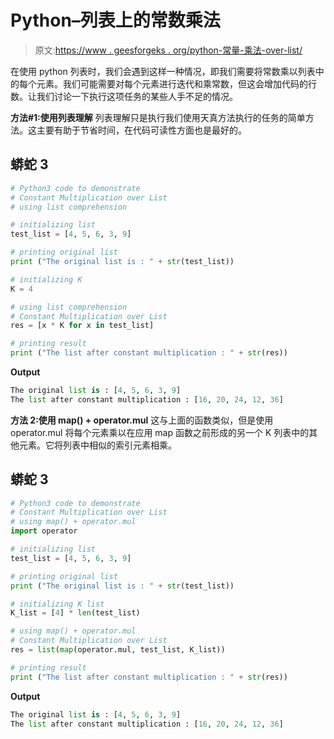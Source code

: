 # Python–列表上的常数乘法

> 原文:[https://www . geesforgeks . org/python-常量-乘法-over-list/](https://www.geeksforgeeks.org/python-constant-multiplication-over-list/)

在使用 python 列表时，我们会遇到这样一种情况，即我们需要将常数乘以列表中的每个元素。我们可能需要对每个元素进行迭代和乘常数，但这会增加代码的行数。让我们讨论一下执行这项任务的某些人手不足的情况。

**方法#1:使用列表理解**
列表理解只是执行我们使用天真方法执行的任务的简单方法。这主要有助于节省时间，在代码可读性方面也是最好的。

## 蟒蛇 3

```py
# Python3 code to demonstrate
# Constant Multiplication over List
# using list comprehension

# initializing list
test_list = [4, 5, 6, 3, 9]

# printing original list
print ("The original list is : " + str(test_list))

# initializing K
K = 4

# using list comprehension
# Constant Multiplication over List
res = [x * K for x in test_list]

# printing result
print ("The list after constant multiplication : " + str(res))
```

**Output**

```py
The original list is : [4, 5, 6, 3, 9]
The list after constant multiplication : [16, 20, 24, 12, 36]
```

**方法 2:使用 map() + operator.mul**
这与上面的函数类似，但是使用 operator.mul 将每个元素乘以在应用 map 函数之前形成的另一个 K 列表中的其他元素。它将列表中相似的索引元素相乘。

## 蟒蛇 3

```py
# Python3 code to demonstrate
# Constant Multiplication over List
# using map() + operator.mul
import operator

# initializing list
test_list = [4, 5, 6, 3, 9]

# printing original list
print ("The original list is : " + str(test_list))

# initializing K list
K_list = [4] * len(test_list)

# using map() + operator.mul
# Constant Multiplication over List
res = list(map(operator.mul, test_list, K_list))

# printing result
print ("The list after constant multiplication : " + str(res))
```

**Output**

```py
The original list is : [4, 5, 6, 3, 9]
The list after constant multiplication : [16, 20, 24, 12, 36]

```